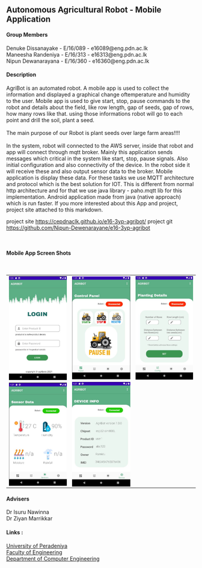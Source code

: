 <!DOCTYPE html>
<html>
<head>
</head>
<body>
	<h2>Autonomous Agricultural Robot - Mobile Application</h2>
	<h4>Group Members</h4>
		<div>
			<div>Denuke Dissanayake - E/16/089 - e16089@eng.pdn.ac.lk</div>
			<div>Maneesha Randeniya - E/16/313 - e16313@eng.pdn.ac.lk</div>
			<div>Nipun Dewanarayana - E/16/360 - e16360@eng.pdn.ac.lk</div>
		</div>
    <h4>Description</h4>
		<p>
			<div>AgriBot is an automated robot. A mobile app is used to collect the information and displayed a graphical change oftemperature and humidity to the user. Mobile app is used to give start, stop, pause commands to the robot and details about the field, like row length, gap of seeds, gap of rows, how many rows like that.
using those informations robot will go to each point and drill the soil, plant a seed.
      </div><br>
			<div>The main purpose of our Robot is plant seeds over large farm areas!!!!</div><br>
      <div>In the system, robot will connected to the AWS server, inside that robot and app will connect through mqtt broker. Mainly this application sends messages which critical in the system like start, stop, pause signals. Also initial configuration and also connectivity of the device. In the robot side it will receive these and also output sensor data to the broker. Mobile application is display these data. For these tasks we use MQTT architecture and protocol which is the best solution for IOT. This is different from normal http architecture and for that we use java library - paho.mqtt lib for this implementation. Android application made from java (native approach) which is run faster. If you more interested about this App and project, project site attached to this markdown.
	     
project site https://cepdnaclk.github.io/e16-3yp-agribot/
project git  https://github.com/Nipun-Dewenarayane/e16-3yp-agribot	      
      </div>
		</p>
	<br>
	<h4>Mobile App Screen Shots</h4>
	<br>
	<table width="100%" border="0">
		<tr>
			<td><img src="ui1.JPG" align="left"></td>
			<td><img src="ui2.JPG" align="center"></td>
    			<td><img src="ui3.JPG" align="right"></td>
		</tr>
		<tr>
			<td><img src="ui4.JPG" align="left"></td>
			<td><img src="ui5.JPG" align="center"></td>
		</tr>
	</table>
	
   <h4>Advisers</h4>
    <div> Dr Isuru Nawinna </div>
    <div> Dr Ziyan Marrikkar </div>
		<h4>Links :</h4>
			<div>
				<div><a href="https://www.pdn.ac.lk/academics/academics.php/ "> University of Peradeniya</a> </div>
				<div><a href="http://eng.pdn.ac.lk/"> Faculty of Engineering</a></div>
        <div><a href="http://www.ce.pdn.ac.lk/"> Department of Computer Engineering </a> </div>
			</div>
	
	
</body>
</html>
